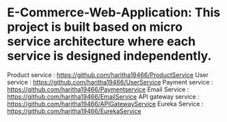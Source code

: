# E-Commerce-Web-Application: This project is built based on micro service architecture where each service is designed independently.
Product service : https://github.com/haritha19466/ProductService
User service : https://github.com/haritha19466/UserService
Payment service : https://github.com/haritha19466/Paymentservice
Email Service : https://github.com/haritha19466/EmailService
API gateway service : https://github.com/haritha19466/APIGatewayService
Eureka Service : https://github.com/haritha19466/EurekaService
